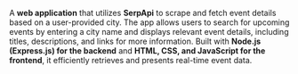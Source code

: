 A **web application** that utilizes **SerpApi** to scrape and fetch event details based on a user-provided city. The app allows users to search for upcoming events by entering a city name and displays relevant event details, including titles, descriptions, and links for more information. Built with **Node.js (Express.js) for the backend** and **HTML, CSS, and JavaScript for the frontend**, it efficiently retrieves and presents real-time event data.
